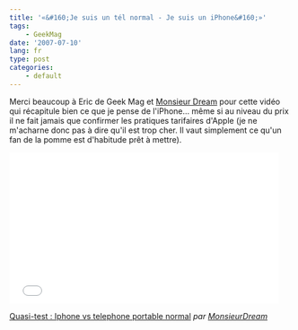 ```yaml
---
title: '«&#160;Je suis un tél normal - Je suis un iPhone&#160;»'
tags:
    - GeekMag
date: '2007-07-10'
lang: fr
type: post
categories:
    - default
---
```


Merci beaucoup à Eric de Geek Mag et [Monsieur Dream](http://www.cyprien.fr/index.php/2007/08/30/115-je-ne-veux-pas-etre-dans-la-tete-d-un-pro-mac-fanatise/) pour cette vidéo qui récapitule bien ce que je pense de l'iPhone… même si au niveau du prix il ne fait jamais que confirmer les pratiques tarifaires d'Apple (je ne m'acharne donc pas à dire qu'il est trop cher. Il vaut simplement ce qu'un fan de la pomme est d'habitude prêt à mettre).

<!-- more -->

<div class="videoWrapper">
  <iframe frameborder="0" width="480" height="270" src="//www.dailymotion.com/embed/video/x2fj4m" allowfullscreen></iframe>
</div>

[Quasi-test : Iphone vs telephone portable normal](http://www.dailymotion.com/video/x2fj4m_quasi-test-iphone-vs-telephone-port_tech) _par [MonsieurDream](http://www.dailymotion.com/MonsieurDream)_
